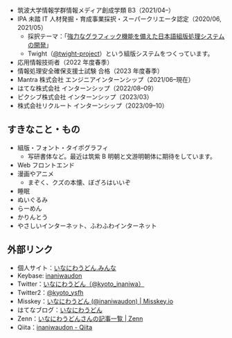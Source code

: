 - 筑波大学情報学群情報メディア創成学類 B3（2021/04–）
- IPA 未踏 IT 人材発掘・育成事業採択・スーパークリエータ認定（2020/06, 2021/05）
  - 採択テーマ：｢[強力なグラフィック機能を備えた日本語組版処理システムの開発](https://note.com/ipsj/n/n6f6961254850)」
  - Twight（[@twight-project](https://github.com/twight-project)）という組版システムをつくっています。
- 応用情報技術者（2022 年度春季）
- 情報処理安全確保支援士試験 合格（2023 年度春季）
- Mantra 株式会社 エンジニアインターンシップ（2021/06–現在）
- はてな株式会社 インターンシップ（2022/08–09）
- ピクシブ株式会社 インターンシップ（2023/03）
- 株式会社リクルート インターンシップ（2023/09–10）

## すきなこと・もの
- 組版・フォント・タイポグラフィ
  - 写研書体など。最近は筑紫 B 明朝と文游明朝体に期待をしています。
- Web フロントエンド
- 漫画やアニメ
  - まぞく、クズの本懐、ぼざろはいいぞ
- 睡眠
- ぬいぐるみ
- らーめん
- かりんとう
- やさしいインターネット、ふわふわインターネット

## 外部リンク
- 個人サイト：[いなにわうどん.みんな](https://いなにわうどん.みんな)
- Keybase: [inaniwaudon](https://keybase.io/inaniwaudon)
- Twitter：[いなにわうどん（@kyoto_inaniwa）](https://twitter.com/kyoto_inaniwa)
- Twitter2：[@kyoto_ysfh](https://twitter.com/kyoto_ysfh)
- Misskey：[いなにわうどん (@inaniwaudon) | Misskey.io](https://misskey.io/@inaniwaudon)
- はてなブログ：[いなにわうどん](https://soudakyoto-ikou.hatenadiary.jp/)
- Zenn：[いなにわうどんさんの記事一覧 | Zenn](https://zenn.dev/inaniwaudon)
- Qiita：[inaniwaudon - Qiita](https://qiita.com/inaniwaudon)
